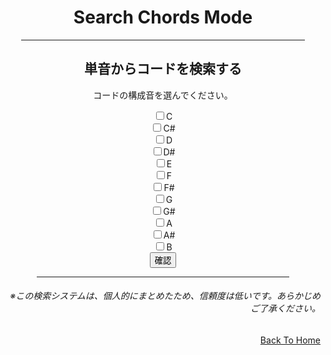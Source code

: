 <html lang="ja">
  <head>
    <meta charset="UTF-8">
  </head>
  <body>
    <div align="center">
      <h1>Search Chords Mode</h1>
      <hr size="2" width="90%" align="center" color="blue">
      <h2>単音からコードを検索する</h2>
      <form name="chbox">
        <p>コードの構成音を選んでください。</p>
        <input type="checkbox" value="C">C<br>
        <input type="checkbox" value="C#">C#<br>
        <input type="checkbox" value="D">D<br>
        <input type="checkbox" value="D#">D#<br>
        <input type="checkbox" value="E">E<br>
        <input type="checkbox" value="F">F<br>
        <input type="checkbox" value="F#">F#<br>
        <input type="checkbox" value="G">G<br>
        <input type="checkbox" value="G#">G#<br>
        <input type="checkbox" value="A">A<br>
        <input type="checkbox" value="A#">A#<br>
        <input type="checkbox" value="B">B<br>
        <input type="button" value="確認" onclick="boxCheck()">
      </form>
      <script>
        function boxCheck(){
          var str="";                                     //チェックされた項目を記録する変数
          for( i=0; i<12; i++ ){                           //for文でチェックボックスを１つずつ確認
            if( document.chbox.elements[i].checked ){     //チェックされているか確認する
              if( str != "" ) str=str+",";                //変数strが空でない時、区切りのコンマを入れる
              str=str+document.chbox.elements[i].value;   //チェックボックスのvalue値を変数strに入れる
            }
          }
          if( str=="" ){  //strが空の時、警告を出す
            alert( "デフォルトとして(C,E,G,)が選択されました。" );
          }else{
            alert( str + "が選択されました。" );
          }
        }
      </script>      
      <hr size="2" width="80%" align="center" color="orange">
      <h6 align="right">※この検索システムは、個人的にまとめたため、信頼度は低いです。あらかじめご了承ください。</h6>
    </div>
    <div align="right">
      <a href="https://takajo-soft08.github.io/SearchChord/" align="left">
        Back To Home
      </a>
    </div>
  </body>
</html>
